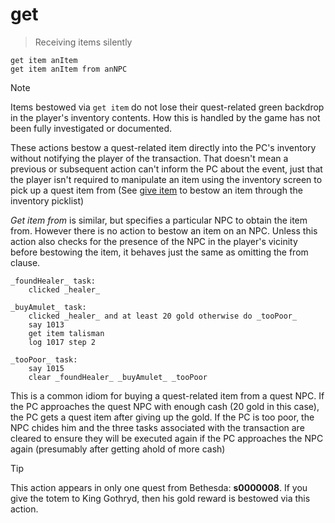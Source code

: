 # get

> Receiving items silently

```
get item anItem
get item anItem from anNPC
```

> [!NOTE]
> Items bestowed via `get item` do not lose their quest-related green backdrop in the player's inventory contents. How this is handled by the game has not been fully investigated or documented.

These actions bestow a quest-related item directly into the PC's inventory without notifying the player of the transaction. That doesn't mean a previous or subsequent action can't inform the PC about the event, just that the player isn't required to manipulate an item using the inventory screen to pick up a quest item from (See [give item](./give.md) to bestow an item through the inventory picklist)

_Get item from_ is similar, but specifies a particular NPC to obtain the item from. However there is no action to bestow an item on an NPC. Unless this action also checks for the presence of the NPC in the player's vicinity before bestowing the item, it behaves just the same as omitting the from clause.

```
_foundHealer_ task:
    clicked _healer_

_buyAmulet_ task:
    clicked _healer_ and at least 20 gold otherwise do _tooPoor_
    say 1013
    get item talisman
    log 1017 step 2

_tooPoor_ task:
    say 1015
    clear _foundHealer_ _buyAmulet_ _tooPoor
```

This is a common idiom for buying a quest-related item from a quest NPC. If the PC approaches the quest NPC with enough cash (20 gold in this case), the PC gets a quest item after giving up the gold. If the PC is too poor, the NPC chides him and the three tasks associated with the transaction are cleared to ensure they will be executed again if the PC approaches the NPC again (presumably after getting ahold of more cash)

> [!TIP]
> This action appears in only one quest from Bethesda: **s0000008**. If you give the totem to King Gothryd, then his gold reward is bestowed via this action.
